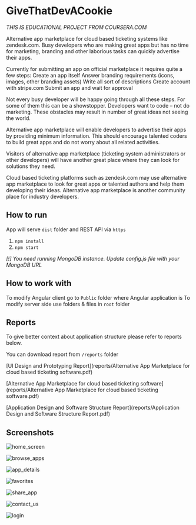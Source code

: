 # GiveThatDevACookie

*THIS IS EDUCATIONAL PROJECT FROM COURSERA.COM*

Alternative app marketplace for cloud based ticketing systems like zendesk.com. Busy developers who are making great apps but has no time for marketing, branding and other laborious tasks can quickly advertise their apps.

Currently for submitting an app on official marketplace it requires quite a few steps:
 	Create an app itself
 	Answer branding requirements (icons, images, other branding assets)
 	Write all sort of descriptions
 	Create account with stripe.com
 	Submit an app and wait for approval

Not every busy developer will be happy going through all these steps. For some of them this can be a showstopper. Developers want to code – not do marketing. These obstacles may result in number of great ideas not seeing the world.

Alternative app marketplace will enable developers to advertise their apps by providing minimum information. This should encourage talented coders to build great apps and do not worry about all related activities.

Visitors of alternative app marketplace (ticketing system administrators or other developers) will have another great place where they can look for solutions they need.

Cloud based ticketing platforms such as zendesk.com may use alternative app marketplace to look for great apps or talented authors and help them developing their ideas. Alternative app marketplace is another community place for industry developers.

## How to run

App will serve `dist` folder and REST API via `https`

1. `npm install`
2. `npm start`

*[!] You need running MongoDB instance. Update config.js file with your MongoDB URL*

## How to work with

To modify Angular client go to `Public` folder where Angular application is
To modify server side use folders & files in `root` folder

## Reports

To give better context about application structure please refer to reports below.

You can download report from `/reports` folder

[UI Design and Prototyping Report](reports/Alternative App Marketplace for cloud based ticketing software.pdf)

[Alternative App Marketplace for cloud based ticketing software](reports/Alternative App Marketplace for cloud based ticketing software.pdf)

[Application Design and Software Structure Report](reports/Application Design and Software Structure Report.pdf)

## Screenshots

![home_screen](screenshots/home_screen.png)

![browse_apps](screenshots/browse_apps.png)

![app_details](screenshots/app_details.png)

![favorites](screenshots/favorites.png)

![share_app](screenshots/share_app.png)

![contact_us](screenshots/contact_us.png)

![login](screenshots/login.png)
